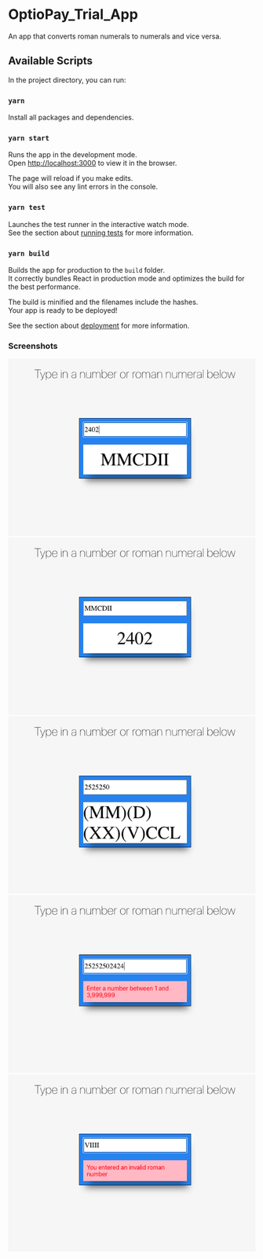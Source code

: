 # OptioPay_Trial_App

An app that converts roman numerals to numerals and vice versa.

## Available Scripts

In the project directory, you can run:

### `yarn`

Install all packages and dependencies.

### `yarn start`

Runs the app in the development mode.\
Open [http://localhost:3000](http://localhost:3000) to view it in the browser.

The page will reload if you make edits.\
You will also see any lint errors in the console.

### `yarn test`

Launches the test runner in the interactive watch mode.\
See the section about [running tests](https://facebook.github.io/create-react-app/docs/running-tests) for more information.

### `yarn build`

Builds the app for production to the `build` folder.\
It correctly bundles React in production mode and optimizes the build for the best performance.

The build is minified and the filenames include the hashes.\
Your app is ready to be deployed!

See the section about [deployment](https://facebook.github.io/create-react-app/docs/deployment) for more information.

### Screenshots

![Home Page](screenshots/numeral-roman.png)
![Home Page](screenshots/roman-numeral.png)
![Home Page](screenshots/large-numeral-roman.png)
![Home Page](screenshots/numeral-error.png)
![Home Page](screenshots/roman-error.png)
